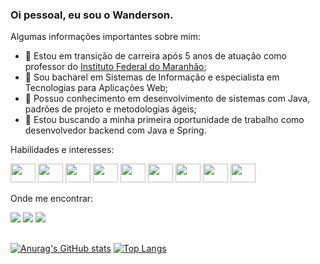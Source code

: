 ### Oi pessoal, eu sou o Wanderson.

Algumas informações importantes sobre mim:

- 🔭 Estou em transição de carreira após 5 anos de atuação como professor do <a href="https://portal.ifma.edu.br/inicio/">Instituto Federal do Maranhão</a>;
- 🌱 Sou bacharel em Sistemas de Informação e especialista em Tecnologias para Aplicações Web;
- 🌱 Possuo conhecimento em desenvolvimento de sistemas com Java, padrões de projeto e metodologias ágeis;
- 🤔 Estou buscando a minha primeira oportunidade de trabalho como desenvolvedor backend com Java e Spring.

Habilidades e interesses:

<div>
  <img height="30" width="40" src="https://cdn.jsdelivr.net/gh/devicons/devicon/icons/linux/linux-original.svg" />
  <img height="30" width="40" src="https://cdn.jsdelivr.net/gh/devicons/devicon/icons/java/java-original-wordmark.svg" />
  <img height="30" width="40" src="https://cdn.jsdelivr.net/gh/devicons/devicon/icons/spring/spring-original.svg" />
  <img height="30" width="40" src="https://cdn.jsdelivr.net/gh/devicons/devicon/icons/html5/html5-original-wordmark.svg" />
  <img height="30" width="40" src="https://cdn.jsdelivr.net/gh/devicons/devicon/icons/css3/css3-original-wordmark.svg" />
  <img height="30" width="40" src="https://cdn.jsdelivr.net/gh/devicons/devicon/icons/javascript/javascript-original.svg" />
  <img height="30" width="40" src="https://cdn.jsdelivr.net/gh/devicons/devicon/icons/bootstrap/bootstrap-original.svg" />
  <img height="30" width="40" src="https://cdn.jsdelivr.net/gh/devicons/devicon/icons/kotlin/kotlin-original.svg" />
  <img height="30" width="40" src="https://cdn.jsdelivr.net/gh/devicons/devicon/icons/flutter/flutter-original.svg" />
</div>

Onde me encontrar:
<div>
  <a href="https://www.linkedin.com/in/wson-alves/" target="_blank"><img src="https://img.shields.io/badge/LinkedIn-0077B5?style=for-the-badge&logo=linkedin&logoColor=white" target="_blank"/></a>
  <a href="https://www.twitter.com/wandersonwson/" target="_blank"><img src="https://img.shields.io/badge/Twitter-1DA1F2?style=for-the-badge&logo=twitter&logoColor=white" target="_blank"/></a>
  <a href="https://www.instagram.com/wson.alves/" target="_blank"><img src="https://img.shields.io/badge/Instagram-E4405F?style=for-the-badge&logo=instagram&logoColor=white" target="_blank"/></a>
</div>

##

[![Anurag's GitHub stats](https://github-readme-stats.vercel.app/api?username=wandersonwson&show_icons=true&theme=vue-dark)](https://github.com/anuraghazra/github-readme-stats)
[![Top Langs](https://github-readme-stats.vercel.app/api/top-langs/?username=wandersonwson&show_icons=true&theme=vue-dark)](https://github.com/anuraghazra/github-readme-stats)
